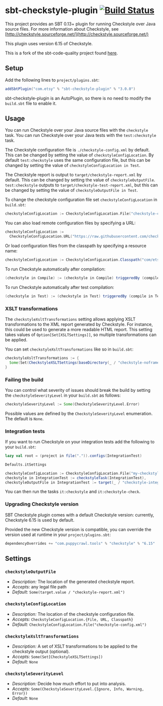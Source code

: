 # sbt-checkstyle-plugin [![Build Status](https://travis-ci.org/etsy/sbt-checkstyle-plugin.svg?branch=master)](https://travis-ci.org/etsy/sbt-checkstyle-plugin)

This project provides an SBT 0.13+ plugin for running Checkstyle over
Java source files.  For more information about Checkstyle, see
[http://checkstyle.sourceforge.net/](http://checkstyle.sourceforge.net/)

This plugin uses version 6.15 of Checkstyle.

This is a fork of the sbt-code-quality project found
[here](https://github.com/corux/sbt-code-quality).

## Setup

Add the following lines to `project/plugins.sbt`:

```scala
addSbtPlugin("com.etsy" % "sbt-checkstyle-plugin" % "3.0.0")
```

sbt-checkstyle-plugin is an AutoPlugin, so there is no need to modify the `build.sbt` file to enable it.

## Usage

You can run Checkstyle over your Java source files with the
`checkstyle` task.  You can run Checkstyle over your Java tests with
the `test:checkstyle` task.

The Checkstyle configuration file is `./checkstyle-config.xml` by
default.  This can be changed by setting the value of
`checkstyleConfigLocation`.  By default `test:checkstyle` uses the same
configuration file, but this can be changed by setting the value of
`checkstyleConfigLocation in Test`.

The Checkstyle report is output to `target/checkstyle-report.xml` by
default.  This can be changed by setting the value of
`checkstyleOutputFile`.  `test:checkstyle` outputs to
`target/checkstyle-test-report.xml`, but this can be changed by
setting the value of `checkstyleOutputFile in Test`.

To change the checkstyle configuration file set `checkstyleConfigLocation` in `build.sbt`:
```scala
checkstyleConfigLocation := CheckstyleConfigLocation.File("checkstyle-config.xml")
```

You can also load remote configuration files by specifying a URL:
```scala
checkstyleConfigLocation :=
  CheckstyleConfigLocation.URL("https://raw.githubusercontent.com/checkstyle/checkstyle/master/config/checkstyle_checks.xml")
```

Or load configuration files from the classpath by specifying a resource name:
```scala
checkstyleConfigLocation := CheckstyleConfigLocation.Classpath("com/etsy/checkstyle-config.xml")
```

To run Checkstyle automatically after compilation:
```scala
(checkstyle in Compile) := (checkstyle in Compile) triggeredBy (compile in Compile)
```

To run Checkstyle automatically after test compilation:
```scala
(checkstyle in Test) := (checkstyle in Test) triggeredBy (compile in Test)
```

### XSLT transformations

The `checkstyleXsltTransformations` setting allows applying XSLT transformations to the XML report generated by Checkstyle. For instance, this could be used to generate a more readable HTML report.  This setting takes values of `Option[Set[XSLTSettings]]`, so multiple transformations can be applied.

You can set `checkstyleXsltTransformations` like so in `build.sbt`:
```scala
checkstyleXsltTransformations := {
  Some(Set(CheckstyleXSLTSettings(baseDirectory(_ / "checkstyle-noframes.xml").value, target(_ / "checkstyle-report.html").value)))
}
```

### Failing the build

You can control what severity of issues should break the build by setting the `checkstyleSeverityLevel` in your `build.sbt` as follows:
```scala
checkstyleSeverityLevel := Some(CheckstyleSeverityLevel.Error)
```

Possible values are defined by the `CheckstyleSeverityLevel` enumeration. The default is `None`.

### Integration tests

If you want to run Checkstyle on your integration tests add the following to your `build.sbt`:
```scala
lazy val root = (project in file(".")).configs(IntegrationTest)

Defaults.itSettings

checkstyleConfigLocation := CheckstyleConfigLocation.File("my-checkstyle-config.xml"),
checkstyle in IntegrationTest := checkstyleTask(IntegrationTest),
checkstyleOutputFile in IntegrationTest := target(_ / "checkstyle-integration-test-report.xml")
```

You can then run the tasks `it:checkstyle` and `it:checkstyle-check`.

### Upgrading Checkstyle version

SBT Checkstyle plugin comes with a default Checkstyle version: currently, Checkstyle 6.15 is used by default.

Provided the new Checkstyle version is compatible, you can override the version used at runtime in your `project/plugins.sbt`:

```scala
dependencyOverrides += "com.puppycrawl.tools" % "checkstyle" % "6.15"
```

## Settings

### `checkstyleOutputFile`
* *Description:* The location of the generated checkstyle report.
* *Accepts:* any legal file path
* *Default:* `Some(target.value / "checkstyle-report.xml")`

### `checkstyleConfigLocation`
* *Description:* The location of the checkstyle configuration file.
* *Accepts:* `CheckstyleConfigLocation.{File, URL, Classpath}`
* *Default:* `CheckstyleConfigLocation.File("checkstyle-config.xml")`

### `checkstyleXsltTransformations`
* *Description:* A set of XSLT transformations to be applied to the checkstyle output (optional).
* *Accepts:* `Some(Set[CheckstyleXSLTSettings])`
* *Default:* `None`

### `checkstyleSeverityLevel`
* *Description:* Decide how much effort to put into analysis.
* *Accepts:* `Some(CheckstyleSeverityLevel.{Ignore, Info, Warning, Error})`
* *Default:* `None`
